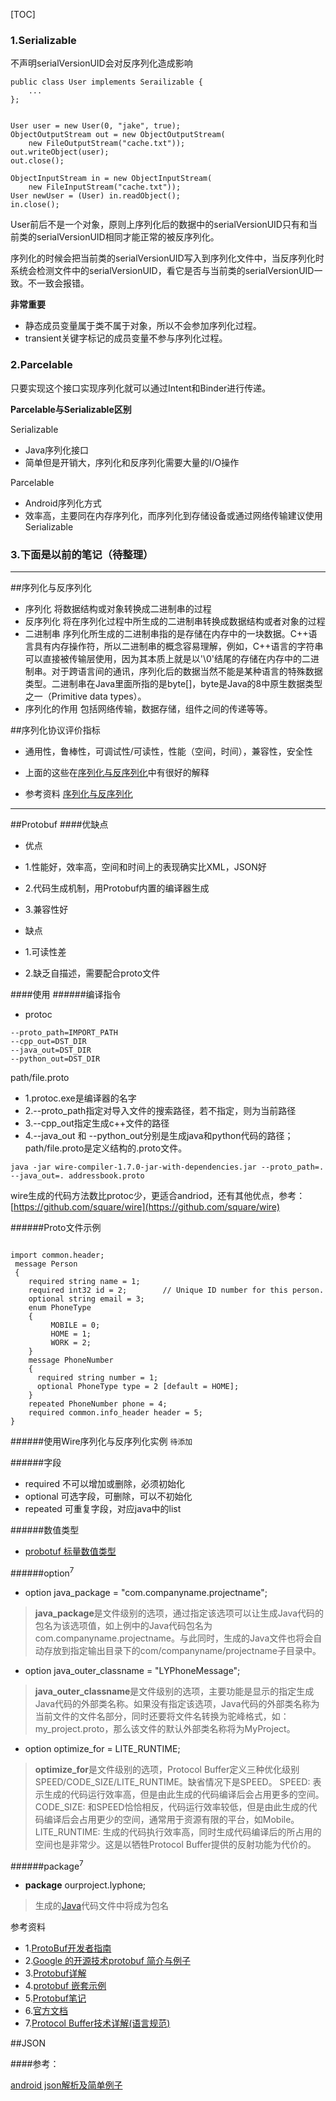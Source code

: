 [TOC]


### 1.Serializable

不声明serialVersionUID会对反序列化造成影响

```
public class User implements Serailizable {
	...
};


User user = new User(0, "jake", true);
ObjectOutputStream out = new ObjectOutputStream(
	new FileOutputStream("cache.txt"));
out.writeObject(user);
out.close();

ObjectInputStream in = new ObjectInputStream(
	new FileInputStream("cache.txt"));	
User newUser = (User) in.readObject();
in.close();

```

User前后不是一个对象，原则上序列化后的数据中的serialVersionUID只有和当前类的serialVersionUID相同才能正常的被反序列化。

序列化的时候会把当前类的serialVersionUID写入到序列化文件中，当反序列化时系统会检测文件中的serialVersionUID，看它是否与当前类的serialVersionUID一致。不一致会报错。


**非常重要**

- 静态成员变量属于类不属于对象，所以不会参加序列化过程。
- transient关键字标记的成员变量不参与序列化过程。

### 2.Parcelable

只要实现这个接口实现序列化就可以通过Intent和Binder进行传递。

**Parcelable与Serializable区别**

Serializable

- Java序列化接口
- 简单但是开销大，序列化和反序列化需要大量的I/O操作

Parcelable

- Android序列化方式
- 效率高，主要同在内存序列化，而序列化到存储设备或通过网络传输建议使用Serializable



### 3.下面是以前的笔记（待整理）

----------
##序列化与反序列化
- 序列化
   将数据结构或对象转换成二进制串的过程
- 反序列化
   将在序列化过程中所生成的二进制串转换成数据结构或者对象的过程
- 二进制串
   序列化所生成的二进制串指的是存储在内存中的一块数据。C++语言具有内存操作符，所以二进制串的概念容易理解，例如，C++语言的字符串可以直接被传输层使用，因为其本质上就是以'\0'结尾的存储在内存中的二进制串。对于跨语言间的通讯，序列化后的数据当然不能是某种语言的特殊数据类型。二进制串在Java里面所指的是byte[]，byte是Java的8中原生数据类型之一（Primitive data types）。
 - 序列化的作用
  包括网络传输，数据存储，组件之间的传递等等。

##序列化协议评价指标
   - 通用性，鲁棒性，可调试性/可读性，性能（空间，时间），兼容性，安全性
   - 上面的这些在[序列化与反序列化](http://kb.cnblogs.com/page/515982/)中有很好的解释

- 参考资料
  [序列化与反序列化](http://kb.cnblogs.com/page/515982/)
***

##Protobuf
####优缺点
-  优点
 - 1.性能好，效率高，空间和时间上的表现确实比XML，JSON好
 - 2.代码生成机制，用Protobuf内置的编译器生成
 - 3.兼容性好

- 缺点
 - 1.可读性差
 - 2.缺乏自描述，需要配合proto文件

####使用
######编译指令
 - protoc

```
--proto_path=IMPORT_PATH
--cpp_out=DST_DIR
--java_out=DST_DIR
--python_out=DST_DIR
```

path/file.proto

- 1.protoc.exe是编译器的名字
- 2.--proto_path指定对导入文件的搜索路径，若不指定，则为当前路径
- 3.--cpp_out指定生成c++文件的路径
- 4.--java_out 和 --python_out分别是生成java和python代码的路径；path/file.proto是定义结构的.proto文件。

`java -jar wire-compiler-1.7.0-jar-with-dependencies.jar --proto_path=. --java_out=. addressbook.proto`

wire生成的代码方法数比protoc少，更适合andriod，还有其他优点，参考：[https://github.com/square/wire](https://github.com/square/wire)

######Proto文件示例

```

import common.header;
 message Person
 {
    required string name = 1;
    required int32 id = 2;        // Unique ID number for this person.
    optional string email = 3;
    enum PhoneType
    {
         MOBILE = 0;
         HOME = 1;
         WORK = 2;
    }
    message PhoneNumber
    {
      required string number = 1;
      optional PhoneType type = 2 [default = HOME];
    }
    repeated PhoneNumber phone = 4;
    required common.info_header header = 5;
}
```

######使用Wire序列化与反序列化实例
`待添加
`

######字段
 - required  不可以增加或删除，必须初始化
 - optional  可选字段，可删除，可以不初始化
 - repeated  可重复字段，对应java中的list

######数值类型
 - [probotuf 标量数值类型](http://www.cnblogs.com/mydomain/p/3189561.html)

######option<sup>7</sup>
 - option java_package = "com.companyname.projectname";
> **java_package**是文件级别的选项，通过指定该选项可以让生成Java代码的包名为该选项值，如上例中的Java代码包名为com.companyname.projectname。与此同时，生成的Java文件也将会自动存放到指定输出目录下的com/companyname/projectname子目录中。
 - option java_outer_classname = "LYPhoneMessage";
>   **java_outer_classname**是文件级别的选项，主要功能是显示的指定生成Java代码的外部类名称。如果没有指定该选项，Java代码的外部类名称为当前文件的文件名部分，同时还要将文件名转换为驼峰格式，如：my_project.proto，那么该文件的默认外部类名称将为MyProject。
 - option optimize_for = LITE_RUNTIME;
>  **optimize_for**是文件级别的选项，Protocol Buffer定义三种优化级别SPEED/CODE_SIZE/LITE_RUNTIME。缺省情况下是SPEED。      SPEED: 表示生成的代码运行效率高，但是由此生成的代码编译后会占用更多的空间。      CODE_SIZE: 和SPEED恰恰相反，代码运行效率较低，但是由此生成的代码编译后会占用更少的空间，通常用于资源有限的平台，如Mobile。      LITE_RUNTIME: 生成的代码执行效率高，同时生成代码编译后的所占用的空间也是非常少。这是以牺牲Protocol Buffer提供的反射功能为代价的。

######package<sup>7</sup>
 - **package** ourproject.lyphone;
>生成的[Java](http://lib.csdn.net/base/17)代码文件中将成为包名

参考资料

- 1.[ProtoBuf开发者指南](http://www.cppblog.com/woaidongmao/archive/2009/06/23/88391.html)
- 2.[Google 的开源技术protobuf 简介与例子](http://blog.csdn.net/caisini_vc/article/details/5599468)
- 3.[Protobuf详解](http://mikewang.blog.51cto.com/3826268/1432136/)
- 4.[protobuf 嵌套示例](http://www.cnblogs.com/mydomain/p/3176373.html)
- 5.[Protobuf笔记](http://blog.itpub.net/23937368/viewspace-1057905/)
- 6.[官方文档](http://code.google.com/apis/protocolbuffers/docs/encoding.html)
- 7.[Protocol Buffer技术详解(语言规范)](http://blog.csdn.net/williamwanglei/article/details/8569586)


##JSON

####参考：

[android json解析及简单例子](http://www.open-open.com/lib/view/open1326376799874.html)